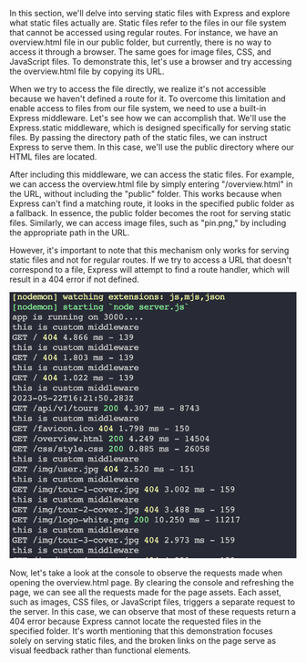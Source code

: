 In this section, we'll delve into serving static files with Express and explore what static files actually are. Static files refer to the files in our file system that cannot be accessed using regular routes. For instance, we have an overview.html file in our public folder, but currently, there is no way to access it through a browser. The same goes for image files, CSS, and JavaScript files. To demonstrate this, let's use a browser and try accessing the overview.html file by copying its URL.

When we try to access the file directly, we realize it's not accessible because we haven't defined a route for it. To overcome this limitation and enable access to files from our file system, we need to use a built-in Express middleware. Let's see how we can accomplish that. We'll use the Express.static middleware, which is designed specifically for serving static files. By passing the directory path of the static files, we can instruct Express to serve them. In this case, we'll use the public directory where our HTML files are located.

After including this middleware, we can access the static files. For example, we can access the overview.html file by simply entering "/overview.html" in the URL, without including the "public" folder. This works because when Express can't find a matching route, it looks in the specified public folder as a fallback. In essence, the public folder becomes the root for serving static files. Similarly, we can access image files, such as "pin.png," by including the appropriate path in the URL.

However, it's important to note that this mechanism only works for serving static files and not for regular routes. If we try to access a URL that doesn't correspond to a file, Express will attempt to find a route handler, which will result in a 404 error if not defined.

![](./tut-img/static-file's-console.png)

Now, let's take a look at the console to observe the requests made when opening the overview.html page. By clearing the console and refreshing the page, we can see all the requests made for the page assets. Each asset, such as images, CSS files, or JavaScript files, triggers a separate request to the server. In this case, we can observe that most of these requests return a 404 error because Express cannot locate the requested files in the specified folder. It's worth mentioning that this demonstration focuses solely on serving static files, and the broken links on the page serve as visual feedback rather than functional elements.

